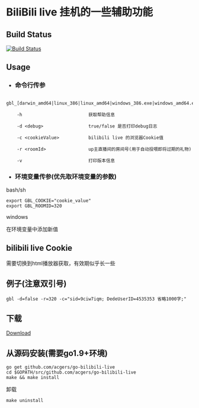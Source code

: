 # BiliBili live 挂机的一些辅助功能

## Build Status
[![Build Status](https://travis-ci.org/acgers/go-bilibili-live.svg?branch=master)](https://travis-ci.org/acgers/go-bilibili-live)

## Usage

* ### 命令行传参

```
    gbl_[darwin_amd64|linux_386|linux_amd64|windows_386.exe|windows_amd64.exe]

    -h                         获取帮助信息

    -d <debug>                 true/false 是否打印debug日志

    -c <cookieValue>           bilibili live 的浏览器Cookie值

    -r <roomId>                up主直播间的房间号(用于自动投喂即将过期的礼物)

    -v                         打印版本信息
```

* ### 环境变量传参(优先取环境变量的参数)
bash/sh
```
export GBL_COOKIE="cookie_value"
export GBL_ROOMID=320
```

windows

在环境变量中添加新值

## bilibili live Cookie
需要切换到html播放器获取，有效期似乎长一些

## 例子(注意双引号)
```
gbl -d=false -r=320 -c="sid=9ciw7iqm; DedeUserID=4535353 省略1000字;"
```

## 下载
[Download](https://github.com/acgers/go-bilibili-live/releases)

## 从源码安装(需要go1.9+环境)
```
go get github.com/acgers/go-bilibili-live
cd $GOPATH/src/github.com/acgers/go-bilibili-live
make && make install
```
卸载
```
make uninstall
```
